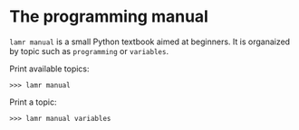# The programming manual

`lamr manual` is a small Python textbook aimed at beginners.
It is organaized by topic such as `programming` or `variables`.

Print available topics:

```console
>>> lamr manual
```

Print a topic:

```console
>>> lamr manual variables
```
